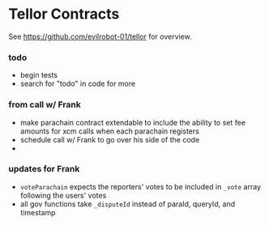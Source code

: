 # Tellor Contracts

See https://github.com/evilrobot-01/tellor for overview.

### todo
- begin tests
- search for "todo" in code for more

### from call w/ Frank
- make parachain contract extendable to include the ability to set fee amounts for xcm calls when each parachain registers
- schedule call w/ Frank to go over his side of the code
- 


### updates for Frank
- `voteParachain` expects the reporters' votes to be included in `_vote` array following the users' votes
- all gov functions take `_disputeId` instead of paraId, queryId, and timestamp
